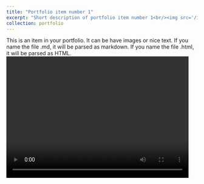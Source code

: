 ```yaml
---
title: "Portfolio item number 1"
excerpt: "Short description of portfolio item number 1<br/><img src='/images/500x300.png'>"
collection: portfolio
---
```


This is an item in your portfolio. It can be have images or nice text. If you name the file .md, it will be parsed as markdown. If you name the file .html, it will be parsed as HTML. 
<video width="480" height="320" controls="controls">
  <source src="q_learning_lunar_lander.mp4" type="video/mp4">
</video>


